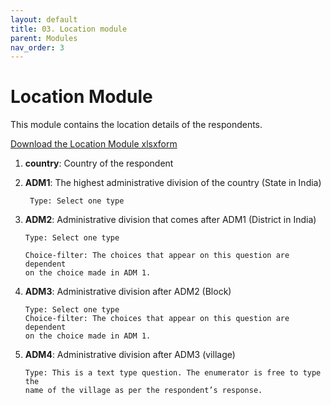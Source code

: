 ```yaml
---
layout: default
title: 03. Location module
parent: Modules
nav_order: 3
---
```


# Location Module

This module contains the location details of the respondents. 

<a href="../Modules/df_location.xlsx" download> Download the Location Module xlsxform </a>

1. **country**: Country of the respondent
2. **ADM1**: The highest administrative division of the country (State in India)

        Type: Select one type

3.  **ADM2**: Administrative division that comes after ADM1 (District in India)

        Type: Select one type
        
        Choice-filter: The choices that appear on this question are dependent 
        on the choice made in ADM 1. 

4.  **ADM3**: Administrative division after ADM2 (Block)

        Type: Select one type
        Choice-filter: The choices that appear on this question are dependent
        on the choice made in ADM 1. 

5.  **ADM4**: Administrative division after ADM3 (village)

        Type: This is a text type question. The enumerator is free to type the
        name of the village as per the respondent’s response. 
